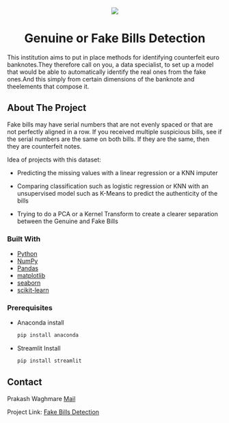 <!-- PROJECT LOGO -->
<br/>
<div align="center">
  <a href="https://github.com/prakashwaghmare001/Fake-Bills-Detection-Project/blob/main/Fake_Bill_Detect_Project/fake-bill-detection.ipynb">
    <img src="https://assets.losspreventionmedia.com/uploads/2019/07/counterfeit-money-1280x720.jpg">
  </a>
</div>
<h1 align = "center">Genuine or Fake Bills Detection</h1>

  <p>This institution aims to put in place methods for identifying counterfeit euro banknotes.They therefore call on you, a data specialist, to set up a model that would be able to automatically identify the real ones from the fake ones.And this simply from certain dimensions of the banknote and theelements that compose it.
   <br/>
  </p>


<!-- ABOUT THE PROJECT -->

## About The Project

Fake bills may have serial numbers that are not evenly spaced or that are not perfectly aligned in a row. If you received multiple suspicious bills, see if the serial numbers are the same on both bills. If they are the same, then they are counterfeit notes.

Idea of projects with this dataset:

* Predicting the missing values with a linear regression or a KNN imputer

* Comparing classification such as logistic regression or KNN with an unsupervised model such as K-Means to predict the authenticity of the bills

* Trying to do a PCA or a Kernel Transform to create a clearer separation between the Genuine and Fake Bills


### Built With

* [Python](https://www.python.org/)
* [NumPy](http://www.numpy.org/)
* [Pandas](http://pandas.pydata.org/)
* [matplotlib](http://matplotlib.org/)
* [seaborn](https://seaborn.pydata.org/)
* [scikit-learn](http://scikit-learn.org/stable/)


### Prerequisites

* Anaconda install
  ```sh
  pip install anaconda
  ```
* Streamlit Install
  ```sh
  pip install streamlit
  ```


<!-- CONTACT -->
## Contact

Prakash Waghmare [Mail](prof.prakash001@gmail.com)

Project Link: [Fake Bills Detection](https://github.com/prakashwaghmare001/Fake-Bills-Detection-Project/blob/main/Fake_Bill_Detect_Project/fake-bill-detection.ipynb)
